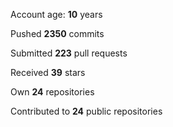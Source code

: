 Account age: **10** years

Pushed **2350** commits

Submitted **223** pull requests

Received **39** stars

Own **24** repositories

Contributed to **24** public repositories
